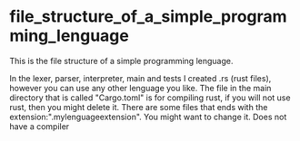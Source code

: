 # file_structure_of_a_simple_programming_lenguage
This is the file structure of a simple programming lenguage.

In the lexer, parser, interpreter, main and tests I created .rs (rust files), however you can use any other lenguage you like. The file in the main directory that is called "Cargo.toml" is for compiling rust, if you will not use rust, then you might delete it. 
There are some files that ends with the extension:".mylenguageextension". You might want to change it.
Does not have a compiler
